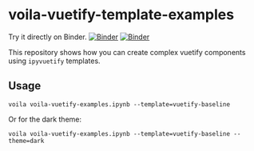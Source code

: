# voila-vuetify-template-examples
Try it directly on Binder.
[![Binder](https://mybinder.org/badge_logo.svg)](https://mybinder.org/v2/gh/gherman/voila-vuetify-template-examples/master?urlpath=voila%2Frender%2Fvoila-vuetify-examples.ipynb)
[![Binder](https://mybinder.org/badge_logo.svg)](https://mybinder.org/v2/gh/gherman/voila-vuetify-template-examples/master?urlpath=lab)

This repository shows how you can create complex vuetify components using `ipyvuetify` templates.

## Usage

```
voila voila-vuetify-examples.ipynb --template=vuetify-baseline
```

Or for the dark theme:

```
voila voila-vuetify-examples.ipynb --template=vuetify-baseline --theme=dark
```
